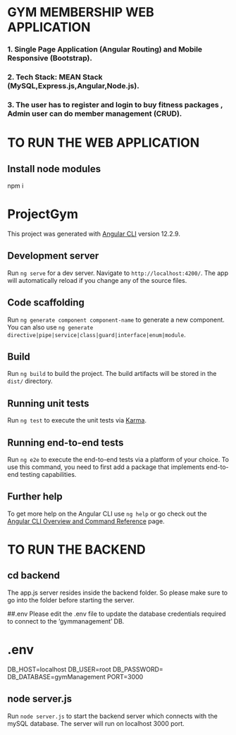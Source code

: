 # GYM MEMBERSHIP WEB APPLICATION 
### 1. Single Page Application (Angular Routing) and Mobile Responsive (Bootstrap).
### 2. Tech Stack:  MEAN Stack (MySQL,Express.js,Angular,Node.js).
### 3. The user has to register and login to buy fitness packages , Admin user can do member management (CRUD).


# TO RUN THE WEB APPLICATION

## Install node modules 

npm i 

# ProjectGym

This project was generated with [Angular CLI](https://github.com/angular/angular-cli) version 12.2.9.

## Development server

Run `ng serve` for a dev server. Navigate to `http://localhost:4200/`. The app will automatically reload if you change any of the source files.

## Code scaffolding

Run `ng generate component component-name` to generate a new component. You can also use `ng generate directive|pipe|service|class|guard|interface|enum|module`.

## Build

Run `ng build` to build the project. The build artifacts will be stored in the `dist/` directory.

## Running unit tests

Run `ng test` to execute the unit tests via [Karma](https://karma-runner.github.io).

## Running end-to-end tests

Run `ng e2e` to execute the end-to-end tests via a platform of your choice. To use this command, you need to first add a package that implements end-to-end testing capabilities.

## Further help

To get more help on the Angular CLI use `ng help` or go check out the [Angular CLI Overview and Command Reference](https://angular.io/cli) page.


# TO RUN THE BACKEND

## cd backend
The app.js server resides inside the backend folder. So please make sure to go into the folder before starting the server.

##.env
Please edit the .env file to update the database credentials required to connect to the ‘gymmanagement’ DB.

# .env
DB_HOST=localhost
DB_USER=root
DB_PASSWORD=
DB_DATABASE=gymManagement
PORT=3000


## node server.js
Run `node server.js` to start the backend server which connects with the mySQL database. The server will run on localhost 3000 port.




